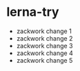 # lerna-try

* zackwork change 1
* zackwork change 2
* zackwork change 3
* zackwork change 4
* zackwork change 5

